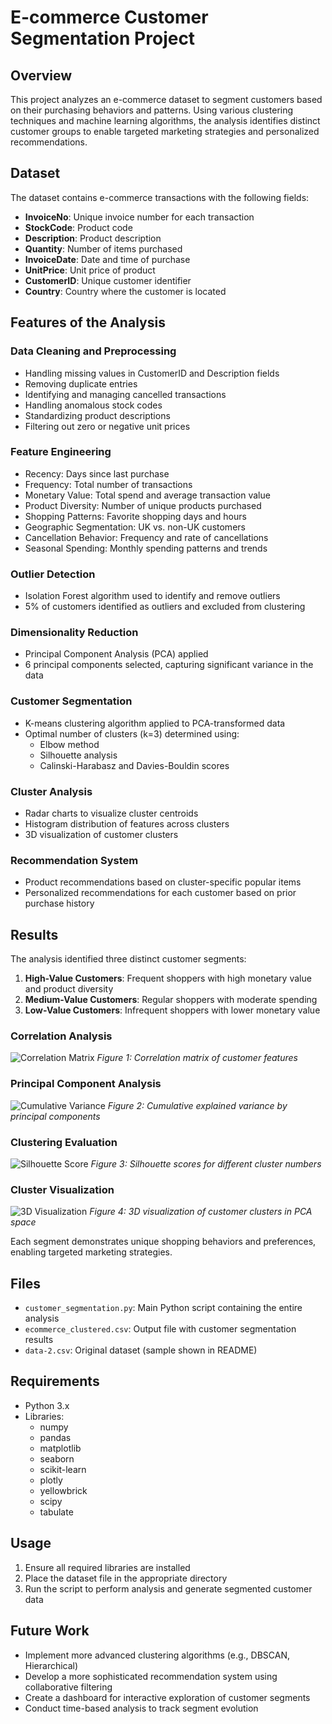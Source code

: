 # E-commerce Customer Segmentation Project

## Overview
This project analyzes an e-commerce dataset to segment customers based on their purchasing behaviors and patterns. Using various clustering techniques and machine learning algorithms, the analysis identifies distinct customer groups to enable targeted marketing strategies and personalized recommendations.

## Dataset
The dataset contains e-commerce transactions with the following fields:
- **InvoiceNo**: Unique invoice number for each transaction
- **StockCode**: Product code
- **Description**: Product description
- **Quantity**: Number of items purchased
- **InvoiceDate**: Date and time of purchase
- **UnitPrice**: Unit price of product
- **CustomerID**: Unique customer identifier
- **Country**: Country where the customer is located

## Features of the Analysis

### Data Cleaning and Preprocessing
- Handling missing values in CustomerID and Description fields
- Removing duplicate entries
- Identifying and managing cancelled transactions
- Handling anomalous stock codes
- Standardizing product descriptions
- Filtering out zero or negative unit prices

### Feature Engineering
- Recency: Days since last purchase
- Frequency: Total number of transactions
- Monetary Value: Total spend and average transaction value
- Product Diversity: Number of unique products purchased
- Shopping Patterns: Favorite shopping days and hours
- Geographic Segmentation: UK vs. non-UK customers
- Cancellation Behavior: Frequency and rate of cancellations
- Seasonal Spending: Monthly spending patterns and trends

### Outlier Detection
- Isolation Forest algorithm used to identify and remove outliers
- 5% of customers identified as outliers and excluded from clustering

### Dimensionality Reduction
- Principal Component Analysis (PCA) applied
- 6 principal components selected, capturing significant variance in the data

### Customer Segmentation
- K-means clustering algorithm applied to PCA-transformed data
- Optimal number of clusters (k=3) determined using:
  - Elbow method
  - Silhouette analysis
  - Calinski-Harabasz and Davies-Bouldin scores

### Cluster Analysis
- Radar charts to visualize cluster centroids
- Histogram distribution of features across clusters
- 3D visualization of customer clusters

### Recommendation System
- Product recommendations based on cluster-specific popular items
- Personalized recommendations for each customer based on prior purchase history

## Results

The analysis identified three distinct customer segments:

1. **High-Value Customers**: Frequent shoppers with high monetary value and product diversity
2. **Medium-Value Customers**: Regular shoppers with moderate spending
3. **Low-Value Customers**: Infrequent shoppers with lower monetary value

### Correlation Analysis
![Correlation Matrix](images/correlation_matrix.png)
*Figure 1: Correlation matrix of customer features*

### Principal Component Analysis
![Cumulative Variance](images/cumulative_variance.png)
*Figure 2: Cumulative explained variance by principal components*

### Clustering Evaluation
![Silhouette Score](images/silhoutte_score.png)
*Figure 3: Silhouette scores for different cluster numbers*

### Cluster Visualization
![3D Visualization](images/3d_visualization.png)
*Figure 4: 3D visualization of customer clusters in PCA space*

Each segment demonstrates unique shopping behaviors and preferences, enabling targeted marketing strategies.

## Files
- `customer_segmentation.py`: Main Python script containing the entire analysis
- `ecommerce_clustered.csv`: Output file with customer segmentation results
- `data-2.csv`: Original dataset (sample shown in README)

## Requirements
- Python 3.x
- Libraries:
  - numpy
  - pandas
  - matplotlib
  - seaborn
  - scikit-learn
  - plotly
  - yellowbrick
  - scipy
  - tabulate

## Usage
1. Ensure all required libraries are installed
2. Place the dataset file in the appropriate directory
3. Run the script to perform analysis and generate segmented customer data

## Future Work
- Implement more advanced clustering algorithms (e.g., DBSCAN, Hierarchical)
- Develop a more sophisticated recommendation system using collaborative filtering
- Create a dashboard for interactive exploration of customer segments
- Conduct time-based analysis to track segment evolution